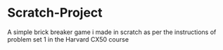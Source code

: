 # Scratch-Project
A simple brick breaker game i made in scratch as per the instructions of problem set 1 in the Harvard CX50 course
